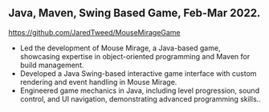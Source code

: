 ## Java, Maven, Swing Based Game, Feb-Mar 2022.
https://github.com/JaredTweed/MouseMirageGame
* Led the development of Mouse Mirage, a Java-based game, showcasing expertise in object-oriented programming and Maven for build management.
* Developed a Java Swing-based interactive game interface with custom rendering and event handling in Mouse Mirage.
* Engineered game mechanics in Java, including level progression, sound control, and UI navigation, demonstrating advanced programming skills..

